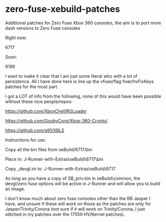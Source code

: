 # zero-fuse-xebuild-patches
Additional patches for Zero Fuse Xbox 360 consoles, the aim is to port more dash versions to Zero Fuse consoles

Right now: 

6717

Soon:

9199


I want to make it clear that I am just some literal who with a lot of persistence. All I have done here is line up the vfuse/flag fixer/hvFixKeys patches for the most part. 

I got a LOT of info from the following, none of this would have been possible without these nice people/repos:

https://github.com/XboxChef/RGLoader

https://github.com/GoobyCorp/Xbox-360-Crypto/

https://github.com/g91/XBLS



Instructions for use: 

Copy all the bin files from     xeBuild/6717/bin

Place in: J-Runner-with-Extras\xeBuild\6717\bin

Copy _devgl.ini to: J-Runner-with-Extras\xeBuild\6717

As long as you have a copy of SB_priv.bin in xeBuild\common, the devgl/zero fuse options will be active in J-Runner and will allow you to build an image. 


I don't know much about zero fuse consoles other than the BB Jasper I have, and unsure if these will work on those as the patches are only for Jasper/Trinity/Corona (not sure if it will work on Trinity/Corona, I just stitched in my patches over the 17559 HV/Kernel patches).
